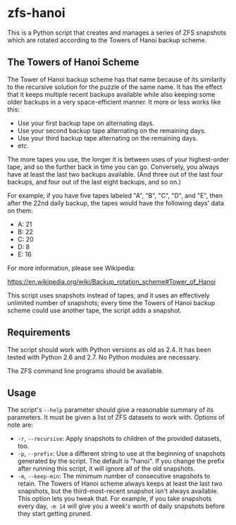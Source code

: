 zfs-hanoi
=========

This is a Python script that creates and manages a series of ZFS
snapshots which are rotated according to the Towers of Hanoi backup
scheme.


The Towers of Hanoi Scheme
--------------------------

The Tower of Hanoi backup scheme has that name because of its
similarity to the recursive solution for the puzzle of the same name.
It has the effect that it keeps multiple recent backups available
while also keeping some older backups in a very space-efficient
manner.  It more or less works like this:

 * Use your first backup tape on alternating days.
 * Use your second backup tape alternating on the remaining days.
 * Use your third backup tape alternating on the remaining days.
 * etc.

The more tapes you use, the longer it is between uses of your
highest-order tape, and so the further back in time you can go.
Conversely, you always have at least the last two backups available.
(And three out of the last four backups, and four out of the last
eight backups, and so on.)

For example, if you have five tapes labeled "A", "B", "C", "D", and "E",
then after the 22nd daily backup, the tapes would have the following
days' data on them:

 * A: 21
 * B: 22
 * C: 20
 * D: 8
 * E: 16

For more information, please see Wikipedia:

  https://en.wikipedia.org/wiki/Backup_rotation_scheme#Tower_of_Hanoi
 
This script uses snapshots instead of tapes, and it uses an
effectively unlimited number of snapshots; every time the Towers of
Hanoi backup scheme could use another tape, the script adds a
snapshot.


Requirements
------------

The script should work with Python versions as old as 2.4.  It has
been tested with Python 2.6 and 2.7.  No Python modules are necessary.

The ZFS command line programs should be available.


Usage
-----

The script's `--help` parameter should give a reasonable summary of
its parameters.  It must be given a list of ZFS datasets to work with.
Options of note are:

 * `-r`, `--recursive`: Apply snapshots to children of the provided
   datasets, too.
 * `-p`, `--prefix`: Use a different string to use at the beginning of
   snapshots generated by the script.  The default is "hanoi".  If you
   change the prefix after running this script, it will ignore all of
   the old snapshots.
 * `-m`, `--keep-min`: The minimum number of consecutive snapshots to
   retain.  The Towers of Hanoi scheme always keeps at least the last
   two snapshots, but the third-most-recent snapshot isn't always
   available.  This option lets you tweak that.  For example, if you
   take snapshots every day, `-m 14` will give you a week's worth of
   daily snapshots before they start getting pruned.

